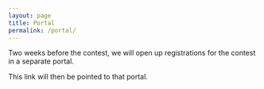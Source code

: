 ```yaml
---
layout: page
title: Portal
permalink: /portal/
---
```


Two weeks before the contest, we will open up registrations for the contest in a separate portal.

This link will then be pointed to that portal.
